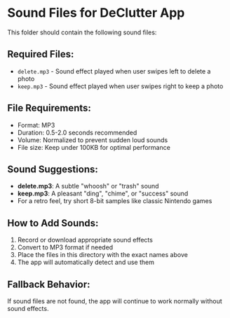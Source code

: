 # Sound Files for DeClutter App

This folder should contain the following sound files:

## Required Files:

- `delete.mp3` - Sound effect played when user swipes left to delete a photo
- `keep.mp3` - Sound effect played when user swipes right to keep a photo

## File Requirements:

- Format: MP3
- Duration: 0.5-2.0 seconds recommended
- Volume: Normalized to prevent sudden loud sounds
- File size: Keep under 100KB for optimal performance

## Sound Suggestions:

- **delete.mp3**: A subtle "whoosh" or "trash" sound
- **keep.mp3**: A pleasant "ding", "chime", or "success" sound
- For a retro feel, try short 8-bit samples like classic Nintendo games

## How to Add Sounds:

1. Record or download appropriate sound effects
2. Convert to MP3 format if needed
3. Place the files in this directory with the exact names above
4. The app will automatically detect and use them

## Fallback Behavior:

If sound files are not found, the app will continue to work normally without sound effects.
